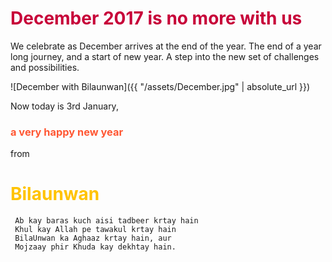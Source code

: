 <!--<h1 style="color:#FF5733;">Main Idea</h1>
<h2 style="color:#C70039;">Sub Idea</h2>
<h1 style="color:#FF5733;">Main Idea</h1>
<h2 style="color:#581845;">Sub Idea</h2>
<h1 style="color:#900C3F;">Main Idea</h1>
<h2 style="color:#FFC300;">Sub Idea</h2>
-->
<h1 style="color:#C70039;">December 2017 is no more with us</h1>

We celebrate as December arrives at the end of the year. The end of a year long journey, and a start of new year.
A step into the new set of challenges and possibilities.

![December with Bilaunwan]({{ "/assets/December.jpg" | absolute_url }})

Now today is 3rd January, <h3 style="color:#FF5733;">a very happy new year</h3> from <h1 style="color:#FFC300;">Bilaunwan</h1> 

     Ab kay baras kuch aisi tadbeer krtay hain
     Khul kay Allah pe tawakul krtay hain
     BilaUnwan ka Aghaaz krtay hain, aur
     Mojzaay phir Khuda kay dekhtay hain.
     
 
